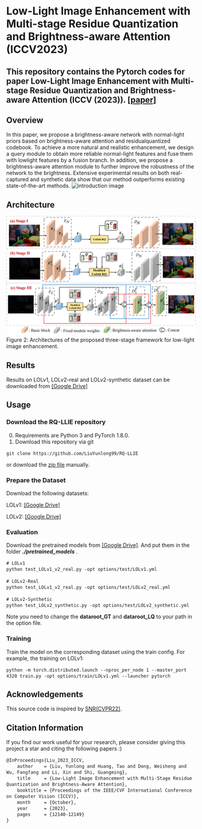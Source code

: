 # Low-Light Image Enhancement with Multi-stage Residue Quantization and Brightness-aware Attention (ICCV2023)

This repository contains the Pytorch codes for paper **Low-Light Image Enhancement with Multi-stage Residue Quantization and Brightness-aware Attention (ICCV (2023))**. 
[[paper]](https://openaccess.thecvf.com/content/ICCV2023/papers/Liu_Low-Light_Image_Enhancement_with_Multi-Stage_Residue_Quantization_and_Brightness-Aware_Attention_ICCV_2023_paper.pdf)
---

## Overview
In this paper, we propose a brightness-aware network with normal-light priors based on brightness-aware attention and residualquantized codebook. To achieve a more natural and realistic enhancement, we design a query module to obtain more reliable normal-light features and fuse them with lowlight features by a fusion branch. In addition, we propose a brightness-aware attention module to further improve the robustness of the network to the brightness. Extensive experimental results on both real-captured and synthetic data show that our method outperforms existing state-of-the-art methods.
![introduction image](./figures/introduction.png)

## Architecture
![Atchitecture image](./figures/structure.png)
Figure 2: Architectures of the proposed three-stage framework for low-light image enhancement.

## Results
Results on LOLv1, LOLv2-real and LOLv2-synthetic dataset can be downloaded from [[Google Drive]](https://drive.google.com/drive/folders/1q1EK39rnSyPEHqe1-aAdd4sZxjXDUzPO?usp=drive_link)

## Usage
### Download the RQ-LLIE repository
0. Requirements are Python 3 and PyTorch 1.8.0.
1. Download this repository via git
```
git clone https://github.com/LiuYunlong99/RQ-LLIE
```
or download the [zip file](https://github.com/LiuYunlong99/RQ-LLIE/archive/refs/heads/main.zip) manually.

### Prepare the Dataset
Download the following datasets:

LOLv1: [[Google Drive]](https://drive.google.com/drive/folders/1ncC-XWo9Fag8LfQ8RhiabZKar6kLrAI8?usp=drive_link)

LOLv2: [[Google Drive]](https://drive.google.com/drive/folders/11LW6jLvGHShnQIcQ_wxnUwg9oRKtmARj?usp=sharing)

### Evaluation
Download the pretrained models from [[Google Drive]](https://drive.google.com/drive/folders/1mFBjwejx1qlvILfiyzl1MQb4RjKAqyhx?usp=drive_link). And put them in the folder ___./pretrained_models___ .

```
# LOLv1
python test_LOLv1_v2_real.py -opt options/test/LOLv1.yml

# LOLv2-Real
python test_LOLv1_v2_real.py -opt options/test/LOLv2_real.yml

# LOLv2-Synthetic
python test_LOLv2_synthetic.py -opt options/test/LOLv2_synthetic.yml
```
Note you need to change the **dataroot_GT** and **dataroot_LQ** to your path in the option file.

### Training
Train the model on the corresponding dataset using the train config. For example, the training on LOLv1:
```
python -m torch.distributed.launch --nproc_per_node 1 --master_port 4320 train.py -opt options/train/LOLv1.yml --launcher pytorch
```

## Acknowledgements
This source code is inspired by [SNR(CVPR22)](https://github.com/dvlab-research/SNR-Aware-Low-Light-Enhance).

## Citation Information
If you find our work useful for your research, please consider giving this project a star and citing the following papers :)

```
@InProceedings{Liu_2023_ICCV,
    author    = {Liu, Yunlong and Huang, Tao and Dong, Weisheng and Wu, Fangfang and Li, Xin and Shi, Guangming},
    title     = {Low-Light Image Enhancement with Multi-Stage Residue Quantization and Brightness-Aware Attention},
    booktitle = {Proceedings of the IEEE/CVF International Conference on Computer Vision (ICCV)},
    month     = {October},
    year      = {2023},
    pages     = {12140-12149}
}
```

